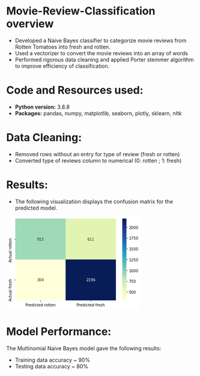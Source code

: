 # Movie-Review-Classification overview
* Developed a Naive Bayes classifier to categorize movie reviews from Rotten Tomatoes into fresh and rotten.
* Used a vectorizer to convert the movie reviews into an array of words
* Performed rigorous data cleaning and applied Porter stemmer algorithm to improve efficiency of classification.

# Code and Resources used:

* **Python version:** 3.8.8
* **Packages:** pandas, numpy, matplotlib, seaborn, plotly, sklearn, nltk

# Data Cleaning:
* Removed rows without an entry for type of review (fresh or rotten) 
* Converted type of reviews column to numerical (0: rotten ; 1: fresh)

# Results:
* The following visualization displays the confusion matrix for the predicted model.


![Screenshot](confusion_matrix.png)



# Model Performance:

The Multinomial Naive Bayes model gave the following results:
  - Training data accuracy ~ 90%
  - Testing data accuracy ~ 80%
  




